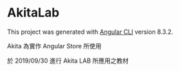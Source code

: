 # AkitaLab

This project was generated with [Angular CLI](https://github.com/angular/angular-cli) version 8.3.2.

Akita 為實作 Angular Store 所使用

於  2019/09/30 進行 Akita LAB 所應用之教材

